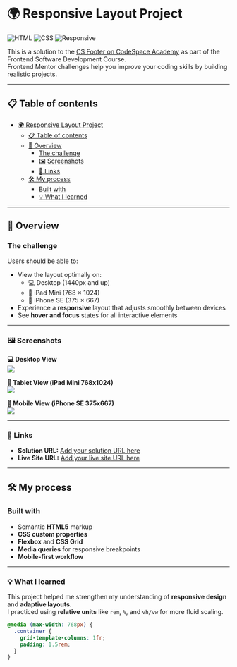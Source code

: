 # 🌍 Responsive Layout Project

![HTML](https://img.shields.io/badge/HTML5-orange?logo=html5&logoColor=white)
![CSS](https://img.shields.io/badge/CSS3-blue?logo=css3&logoColor=white)
![Responsive](https://img.shields.io/badge/Responsive-Design-success?logo=responsive&logoColor=white)

This is a solution to the [CS Footer on CodeSpace Academy](https://www.codespace.co.za/) as part of the Frontend Software Development Course.  
Frontend Mentor challenges help you improve your coding skills by building realistic projects.

---

## 📋 Table of contents

- [🌍 Responsive Layout Project](#-responsive-layout-project)
  - [📋 Table of contents](#-table-of-contents)
  - [🧠 Overview](#-overview)
    - [The challenge](#the-challenge)
    - [🖼️ Screenshots](#️-screenshots)
    - [🔗 Links](#-links)
  - [🛠️ My process](#️-my-process)
    - [Built with](#built-with)
    - [💡 What I learned](#-what-i-learned)

---

## 🧠 Overview

### The challenge

Users should be able to:

- View the layout optimally on:
  - 💻 Desktop (1440px and up)
  - 📱 iPad Mini (768 × 1024)
  - 📱 iPhone SE (375 × 667)
- Experience a **responsive** layout that adjusts smoothly between devices
- See **hover and focus** states for all interactive elements

---

### 🖼️ Screenshots

**💻 Desktop View**  
![](./screenshot-desktop.jpg)

**📱 Tablet View (iPad Mini 768x1024)**  
![](./screenshot-tablet.jpg)

**📱 Mobile View (iPhone SE 375x667)**  
![](./screenshot-mobile.jpg)

---

### 🔗 Links

- **Solution URL:** [Add your solution URL here](https://your-solution-url.com)
- **Live Site URL:** [Add your live site URL here](https://your-live-site-url.com)

---

## 🛠️ My process

### Built with

- Semantic **HTML5** markup
- **CSS custom properties**
- **Flexbox** and **CSS Grid**
- **Media queries** for responsive breakpoints
- **Mobile-first workflow**

---

### 💡 What I learned

This project helped me strengthen my understanding of **responsive design** and **adaptive layouts**.  
I practiced using **relative units** like `rem`, `%`, and `vh/vw` for more fluid scaling.

```css
@media (max-width: 768px) {
  .container {
    grid-template-columns: 1fr;
    padding: 1.5rem;
  }
}
```
